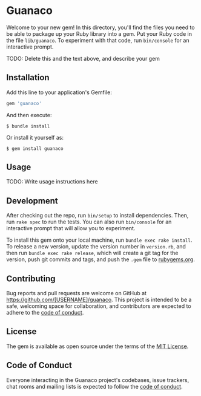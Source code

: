 # Guanaco

Welcome to your new gem! In this directory, you'll find the files you need to be able to package up your Ruby library into a gem. Put your Ruby code in the file `lib/guanaco`. To experiment with that code, run `bin/console` for an interactive prompt.

TODO: Delete this and the text above, and describe your gem

## Installation

Add this line to your application's Gemfile:

```ruby
gem 'guanaco'
```

And then execute:

    $ bundle install

Or install it yourself as:

    $ gem install guanaco

## Usage

TODO: Write usage instructions here

## Development

After checking out the repo, run `bin/setup` to install dependencies. Then, run `rake spec` to run the tests. You can also run `bin/console` for an interactive prompt that will allow you to experiment.

To install this gem onto your local machine, run `bundle exec rake install`. To release a new version, update the version number in `version.rb`, and then run `bundle exec rake release`, which will create a git tag for the version, push git commits and tags, and push the `.gem` file to [rubygems.org](https://rubygems.org).

## Contributing

Bug reports and pull requests are welcome on GitHub at https://github.com/[USERNAME]/guanaco. This project is intended to be a safe, welcoming space for collaboration, and contributors are expected to adhere to the [code of conduct](https://github.com/[USERNAME]/guanaco/blob/master/CODE_OF_CONDUCT.md).


## License

The gem is available as open source under the terms of the [MIT License](https://opensource.org/licenses/MIT).

## Code of Conduct

Everyone interacting in the Guanaco project's codebases, issue trackers, chat rooms and mailing lists is expected to follow the [code of conduct](https://github.com/[USERNAME]/guanaco/blob/master/CODE_OF_CONDUCT.md).
